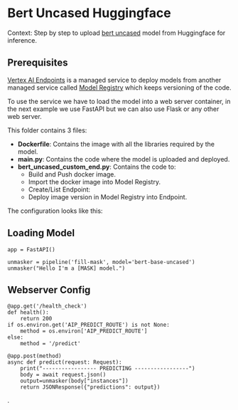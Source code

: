 # Bert Uncased Huggingface
Context: Step by step to upload [bert uncased](https://huggingface.co/bert-base-uncased) model from Huggingface for inference.

## Prerequisites

[Vertex AI Endpoints](https://cloud.google.com/vertex-ai/docs/general/deployment) is a managed service to deploy models from another managed service called [Model Registry](https://cloud.google.com/vertex-ai/docs/model-registry/introduction) which keeps versioning of the code.

To use the service we have to load the model into a web server container, in the next example we use FastAPI but we can also use Flask or any other web server.

This folder contains 3 files:
- **Dockerfile**: Contains the image with all the libraries required by the model.
- **main.py**: Contains the code where the model is uploaded and deployed.
- **bert_uncased_custom_end.py**: Contains the code to:
    - Build and Push docker image.
    - Import the docker image into Model Registry.
    - Create/List Endpoint:
    - Deploy image version in Model Registry into Endpoint.

The configuration looks like this:

## Loading Model 
```
app = FastAPI()

unmasker = pipeline('fill-mask', model='bert-base-uncased')
unmasker("Hello I'm a [MASK] model.")
```
## Webserver Config

```
@app.get('/health_check')
def health():
    return 200
if os.environ.get('AIP_PREDICT_ROUTE') is not None:
    method = os.environ['AIP_PREDICT_ROUTE']
else:
    method = '/predict'
    
@app.post(method)
async def predict(request: Request):
    print("----------------- PREDICTING -----------------")
    body = await request.json()
    output=unmasker(body["instances"])
    return JSONResponse({"predictions": output})
```
.